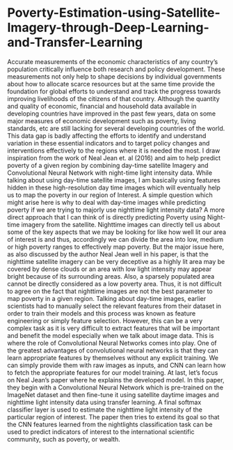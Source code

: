 # Poverty-Estimation-using-Satellite-Imagery-through-Deep-Learning-and-Transfer-Learning

Accurate measurements of the economic characteristics of any country’s
population critically influence both research and policy development. These
measurements not only help to shape decisions by individual governments about
how to allocate scarce resources but at the same time provide the foundation for
global efforts to understand and track the progress towards improving livelihoods
of the citizens of that country. Although the quantity and quality of economic,
financial and household data available in developing countries have improved in
the past few years, data on some major measures of economic development such as
poverty, living standards, etc are still lacking for several developing countries of
the world. This data gap is badly affecting the efforts to identify and understand
variation in these essential indicators and to target policy changes and interventions
effectively to the regions where it is needed the most.
I draw inspiration from the work of Neal Jean et. al (2016) and aim to help
predict poverty of a given region by combining day-time satellite Imagery and
Convolutional Neural Network with night-time light intensity data. While talking
about using day-time satellite images, I am basically using features hidden in these
high-resolution day time images which will eventually help us to map the poverty
in our region of Interest.
A simple question which might arise here is why to deal with day-time
images while predicting poverty if we are trying to majorly use nighttime light
intensity data? A more direct approach that I can think of is directly predicting
Poverty using Night-time imagery from the satellite. Nighttime images can directly
tell us about some of the key aspects that we may be looking for like how well lit
our area of interest is and thus, accordingly we can divide the area into low,
medium or high poverty ranges to effectively map poverty. But the major issue
here, as also discussed by the author Neal Jean well in his paper, is that the
nighttime satellite imagery can be very deceptive as a highly lit area may be
covered by dense clouds or an area with low light intensity may appear bright
because of its surrounding areas. Also, a sparsely populated area cannot be directly
considered as a low poverty area. Thus, it is not difficult to agree on the fact that
nighttime images are not the best parameter to map poverty in a given region.
Talking about day-time images, earlier scientists had to manually select the
relevant features from their dataset in order to train their models and this process
was known as feature engineering or simply feature selection. However, this can be
a very complex task as it is very difficult to extract features that will be important
and benefit the model especially when we talk about image data. This is where the
role of Convolutional Neural Networks comes into play. One of the greatest
advantages of convolutional neural networks is that they can learn appropriate
features by themselves without any explicit training. We can simply provide them
with raw images as inputs, and CNN can learn how to fetch the appropriate
features for our model training.
At last, let’s focus on Neal Jean’s paper where he explains the developed
model. In this paper, they begin with a Convolutional Neural Network which is
pre-trained on the ImageNet dataset and then fine-tune it using satellite daytime
images and nighttime light intensity data using transfer learning. A final softmax
classifier layer is used to estimate the nighttime light intensity of the particular
region of interest. The paper then tries to extend its goal so that the CNN features
learned from the nightlights classification task can be used to predict indicators of
interest to the international scientific community, such as poverty, or wealth.
